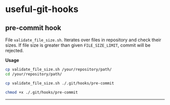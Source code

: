 # useful-git-hooks

## pre-commit hook

File `validate_file_size.sh`.  Iterates over files in repository and check their sizes. If file size is greater than given `FILE_SIZE_LIMIT`, commit will be rejected. 

**Usage**

```sh
cp validate_file_size.sh /your/repository/path/
cd /your/repository/path/
```

```sh
cp validate_file_size.sh ./.git/hooks/pre-commit
```

```sh
chmod +x ./.git/hooks/pre-commit
```

---
